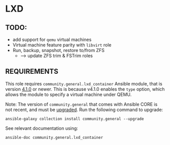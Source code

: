 # LXD

## TODO:
* add support for `qemu` virtual machines
* Virtual machine feature parity with `libvirt` role
* Run, backup, snapshot, restore to/from ZFS
	* --> update ZFS trim & FSTrim roles

## REQUIREMENTS
This role requires `community.general.lxd_container` Ansible module, that is version [4.1.0](https://github.com/ansible-collections/community.general/blob/4.1.0/plugins/modules/cloud/lxd/lxd_container.py#L109) or newer.  This is because v4.1.0 enables the `type` option, which allows the module to specify a virtual machine under QEMU.

Note: The version of `community.general` that comes with Ansible CORE is not recent, and must be [upgraded](https://github.com/ansible-collections/community.general#using-this-collection). Run the following command to upgrade:
```
ansible-galaxy collection install community.general --upgrade
```

See relevant documentation using:
```
ansible-doc community.general.lxd_container
```
